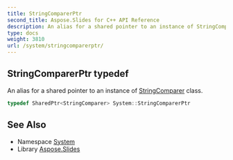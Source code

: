 ```yaml
---
title: StringComparerPtr
second_title: Aspose.Slides for C++ API Reference
description: An alias for a shared pointer to an instance of StringComparer class.
type: docs
weight: 3810
url: /system/stringcomparerptr/
---
```

## StringComparerPtr typedef


An alias for a shared pointer to an instance of [StringComparer](../stringcomparer/) class.

```cpp
typedef SharedPtr<StringComparer> System::StringComparerPtr
```

## See Also

* Namespace [System](../)
* Library [Aspose.Slides](../../)